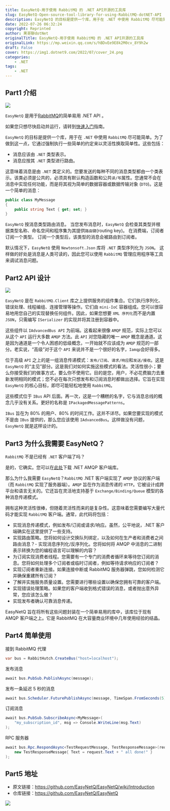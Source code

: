 ```yaml
---
title: EasyNetQ-用于使用 RabbitMQ 的 .NET API开源的工具库
slug: EasyNetQ-Open-source-tool-library-for-using-RabbitMQ-dotNET-API
description: EasyNetQ 的目标是提供一个库，用于在 .NET 中使用 RabbitMQ 尽可能简单。
date: 2022-07-26 06:32:24
copyright: Reprinted
author: 黑哥聊dotNet
originalTitle: EasyNetQ-用于使用 RabbitMQ 的 .NET API开源的工具库
originalLink: https://mp.weixin.qq.com/s/hBDvEe9E8k2M0cv_8Y9h2w
draft: False
cover: https://img1.dotnet9.com/2022/07/cover_24.png
categories: 
    - .NET
tags: 
    - .NET
---
```


## Part1 介绍

![](https://img1.dotnet9.com/2022/07/2403.png)

`EasyNetQ` 是用于[RabbitMQ](http://www.rabbitmq.com/)的简单易用 .NET API 。

如果您只想尽快启动并运行，请转到[快速入门](https://github.com/EasyNetQ/EasyNetQ/wiki/Quick-Start)指南。

`EasyNetQ` 的目标是提供一个库，用于在 `.NET` 中使用 `RabbitMQ` 尽可能简单。为了做到这一点，它通过强制执行一些简单的约定来以灵活性换取简单性。这些包括：

- 消息应该由 `.NET` 类型表示。
- 消息应按其 `.NET` 类型进行路由。

这意味着消息是由 `.NET` 类定义的。您要发送的每种不同的消息类型都由一个类表示。该类必须是公共的，必须具有默认构造函数和公共`读/写`属性。您通常不会在消息中实现任何功能，而是将其视为简单的数据容器或数据传输对象 (`DTO`)。这是一个简单的消息：

```csharp
public class MyMessage
{
    public string Text { get; set; }
}
```

`EasyNetQ` 按消息类型路由消息。 当您发布消息时，`EasyNetQ` 会检查其类型并根据类型名称、命名空间和程序集为其提供`路由键`(routing key)。 在消费端，订阅者订阅一个类型。 订阅一个类型后，该类型的消息会被路由到订阅者。

默认情况下，`EasyNetQ` 使用 `Newtonsoft.Json` 库将 `.NET` 类型序列化为 `JSON`。 这样做的好处是消息是人类可读的，因此您可以使用 `RabbitMQ` 管理应用程序等工具来调试消息问题。

## Part2 API 设计

![](https://img1.dotnet9.com/2022/07/2401.png)

`EasyNetQ` 是在 `RabbitMQ.Client` 库之上提供服务的组件集合。它们执行序列化、错误处理、线程编组、连接管理等操作。它们由 `mini-IoC` 容器组成。您可以很容易地用您自己的实现替换任何组件。因此，如果您想要 `XML 序列化`而不是内置 `JSON`，只需编写 `ISerializer` 的实现并将其注册到容器中。

这些组件以 `IAdvancedBus API` 为前端。这看起来很像 `AMQP` 规范，实际上您可以从这个 `API` 运行大多数 `AMQP` 方法。此 `API` 对您隐藏的唯一 `AMQP` 概念是通道。这是因为通道是一个令人困惑的低级概念，一开始就不应该成为 `AMQP` 规范的一部分。老实说，“高级”对于这个 `API` 来说并不是一个很好的名字，`Iamqp`会好得多。

位于高级 `API` 之上的是一组消息传递模式：`发布/订阅`、`请求/响应`和`发送/接收`。这是 `EasyNetQ` 的“主见”部分。这是我们对如何实施这些模式的看法。灵活性很小；要么你接受我们的做事方式，要么你不使用它。目的是您，用户，不必花费脑力去重新发明相同的模式；您不必在每次只想发布和订阅消息时都做出选择。它旨在实现 `EasyNetQ` 的核心目标，即尽可能轻松地使用 `RabbitMQ`。

这些模式位于 `IBus` API 后面。再一次，这是一个糟糕的名字，它与消息总线的概念几乎没有关系。更好的名称是 `IPackagedMessagePatterns`。

`IBus` 旨在为 80% 的用户、80% 的时间工作。这并不详尽。如果您要实现的模式不是由 `IBus` 提供的，那么您应该使用 `IAdvancedBus`。这样做没有问题，`EasyNetQ` 就是这样设计的。

## Part3 为什么我需要 EasyNetQ？

`RabbitMQ` 不是已经有 `.NET` 客户端了吗？

是的，它确实。您可以在[此处](http://www.rabbitmq.com/dotnet.html)下载 .NET AMQP 客户端库。

那么为什么我需要 `EasyNetQ`？`RabbitMQ` .NET 客户端实现了 `AMQP` 协议的客户端（而 `RabbitMQ` 实现了服务器端）。`AMQP` 旨在作为消息传递的 `HTTP`。它被设计成跨平台和语言无关的。它还旨在灵活地支持基于 `Exchange/Binding/Queue` 模型的各种消息传递模式。

拥有这种灵活性很棒，但随着灵活性而来的是复杂性。这意味着您需要编写大量代码才能实现 `RabbitMQ` 客户端。通常，此代码将包括：

- 实现消息传递模式，例如发布/订阅或请求/响应。虽然，公平地说，.NET 客户端确实在这里提供了一些支持。
- 实现路由策略。您将如何设计交换队列绑定，以及如何在生产者和消费者之间路由消息？- 实现消息序列化/反序列化。您将如何将 AMQP 中消息的二进制表示转换为您的编程语言可以理解的内容？
- 为订阅实现消费者线程。您需要有一个专门的消费者循环来等待您订阅的消息。您将如何处理多个订阅者或临时订阅者，例如等待请求响应的订阅者？
- 实现订阅者重新连接。如果连接中断或 RabbitMQ 服务器弹跳，您如何检测它并确保重建所有订阅？
- 了解并实施服务质量设置。您需要进行哪些设置以确保您拥有可靠的客户端。
- 实现错误处理策略。如果您的客户端收到格式错误的消息，或者抛出意外异常，您应该怎么做？
- 实现发布者确认可靠消息传递。

EasyNetQ 旨在将所有这些问题封装在一个简单易用的库中，该库位于现有 AMQP 客户端之上。它是 RabbitMQ 在大容量商业环境中几年使用经验的结晶。

## Part4 简单使用

接到 RabbitMQ 代理

```csharp
var bus = RabbitHutch.CreateBus("host=localhost");
```

发布消息

```csharp
await bus.PubSub.PublishAsync(message);
```

发布一条延迟 5 秒的消息

```csharp
await bus.Scheduler.FuturePublishAsync(message, TimeSpan.FromSeconds(5));
```

订阅消息

```csharp
await bus.PubSub.SubscribeAsync<MyMessage>(
    "my_subscription_id", msg => Console.WriteLine(msg.Text)
);
```

RPC 服务器

```csharp
await bus.Rpc.RespondAsync<TestRequestMessage, TestResponseMessage>(request =>
    new TestResponseMessage{ Text = request.Text + " all done!" }
);
```

## Part5 地址

- 原文链接：https://github.com/EasyNetQ/EasyNetQ/wiki/Introduction
- 仓库链接：https://github.com/EasyNetQ/EasyNetQ

![](https://img1.dotnet9.com/2022/07/2402.png)
